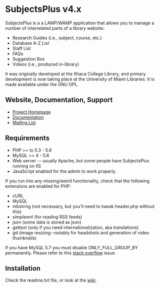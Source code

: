 # SubjectsPlus v4.x

SubjectsPlus is a a LAMP/WAMP application that allows you to manage a number of interrelated parts of a library website:

* Research Guides (i.e., subject, course, etc.)
* Database A-Z List
* Staff List
* FAQs
* Suggestion Box
* Videos (i.e., produced in-library)

It was originally developed at the Ithaca College Library, and primary development is now taking place at the University of Miami Libraries.
It is made available under the GNU GPL.

## Website, Documentation, Support

* [Project Homepage](http://www.subjectsplus.com/)
* [Documentation](http://www.subjectsplus.com/wiki)
* [Mailing List](http://groups.google.com/group/subjectsplus)

## Requirements

* PHP >= to 5.3 - 5.6 
* MySQL >= 4 - 5.6
* Web server -- usually Apache, but some people have SubjectsPlus running on IIS
* JavaScript enabled for the admin to work properly. 

If you run into any missing/weird functionality, check that the following extensions are enabled for PHP:

* cURL
* MySQL
* mbstring (not necessary, but you'll need to tweak header.php without this)
* simplexml (for reading RSS feeds)
* json (some data is stored as json)
* gettext (only if you need internationalization, aka translations)
* gd (image resizing--notably for headshots and generation of video thumbnails) 


If you have MySQL 5.7 you must disable ONLY_FULL_GROUP_BY permanently. Please refer to this [stack overflow](https://stackoverflow.com/questions/23921117/disable-only-full-group-by) issue.

## Installation

Check the readme.txt file, or look at the [wiki](http://www.subjectsplus.com/wiki).
